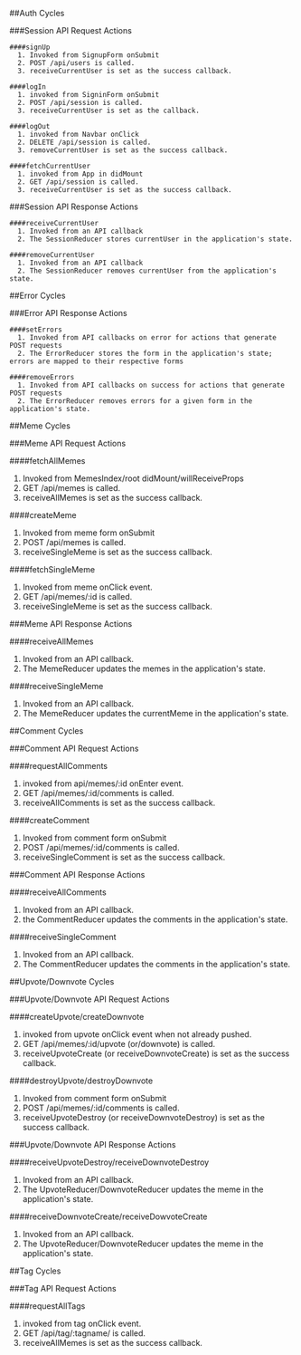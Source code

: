 ##Auth Cycles

  ###Session API Request Actions

    ####signUp
      1. Invoked from SignupForm onSubmit
      2. POST /api/users is called.
      3. receiveCurrentUser is set as the success callback.

    ####logIn
      1. invoked from SigninForm onSubmit
      2. POST /api/session is called.
      3. receiveCurrentUser is set as the callback.

    ####logOut
      1. invoked from Navbar onClick
      2. DELETE /api/session is called.
      3. removeCurrentUser is set as the success callback.

    ####fetchCurrentUser
      1. invoked from App in didMount
      2. GET /api/session is called.
      3. receiveCurrentUser is set as the success callback.

  ###Session API Response Actions

    ####receiveCurrentUser
      1. Invoked from an API callback
      2. The SessionReducer stores currentUser in the application's state.

    ####removeCurrentUser
      1. Invoked from an API callback
      2. The SessionReducer removes currentUser from the application's state.

##Error Cycles

  ###Error API Response Actions

    ####setErrors
      1. Invoked from API callbacks on error for actions that generate POST requests
      2. The ErrorReducer stores the form in the application's state; errors are mapped to their respective forms

    ####removeErrors
      1. Invoked from API callbacks on success for actions that generate POST requests
      2. The ErrorReducer removes errors for a given form in the application's state.

##Meme Cycles

###Meme API Request Actions

####fetchAllMemes
1. Invoked from MemesIndex/root didMount/willReceiveProps
2. GET /api/memes is called.
3. receiveAllMemes is set as the success callback.

####createMeme
1. Invoked from meme form onSubmit
2. POST /api/memes is called.
3. receiveSingleMeme is set as the success callback.

####fetchSingleMeme
1. Invoked from meme onClick event.
2. GET /api/memes/:id is called.
3. receiveSingleMeme is set as the success callback.

###Meme API Response Actions

####receiveAllMemes
1. Invoked from an API callback.
2. The MemeReducer updates the memes in the application's state.

####receiveSingleMeme
1. Invoked from an API callback.
2. The MemeReducer updates the currentMeme in the application's state.

##Comment Cycles

###Comment API Request Actions

####requestAllComments
1. invoked from api/memes/:id onEnter event.
2. GET /api/memes/:id/comments is called.
3. receiveAllComments is set as the success callback.

####createComment
1. Invoked from comment form onSubmit
2. POST /api/memes/:id/comments is called.
3. receiveSingleComment is set as the success callback.

###Comment API Response Actions

####receiveAllComments
1. Invoked from an API callback.
2. the CommentReducer updates the comments in the application's state.

####receiveSingleComment
1. Invoked from an API callback.
2. The CommentReducer updates the comments in the application's state.

##Upvote/Downvote Cycles

###Upvote/Downvote API Request Actions

####createUpvote/createDownvote
1. invoked from upvote onClick event when not already pushed.
2. GET /api/memes/:id/upvote (or/downvote) is called.
3. receiveUpvoteCreate (or receiveDownvoteCreate) is set as the success callback.

####destroyUpvote/destroyDownvote
1. Invoked from comment form onSubmit
2. POST /api/memes/:id/comments is called.
3. receiveUpvoteDestroy (or receiveDownvoteDestroy) is set as the success callback.

###Upvote/Downvote API Response Actions

####receiveUpvoteDestroy/receiveDownvoteDestroy
1. Invoked from an API callback.
2. The UpvoteReducer/DownvoteReducer updates the meme in the application's state.

####receiveDownvoteCreate/receiveDowvoteCreate
1. Invoked from an API callback.
2. The UpvoteReducer/DownvoteReducer updates the meme in the application's state.

##Tag Cycles

###Tag API Request Actions

####requestAllTags
1. invoked from tag onClick event.
2. GET /api/tag/:tagname/ is called.
3. receiveAllMemes is set as the success callback.

